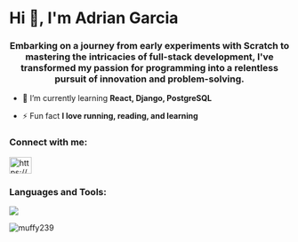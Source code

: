 <h1 align="left">Hi 👋, I'm Adrian Garcia</h1>
<h3 align="center">Embarking on a journey from early experiments with Scratch to mastering the intricacies of full-stack development, I've transformed my passion for programming into a relentless pursuit of innovation and problem-solving. </h3>

- 🌱 I’m currently learning **React, Django, PostgreSQL**

- ⚡ Fun fact **I love running, reading, and learning**

<h3 align="left">Connect with me:</h3>
<p align="left">
	<a href="https://www.linkedin.com/in/adrian0239" target="blank">
		<img align="center" src="https://raw.githubusercontent.com/rahuldkjain/github-profile-readme-generator/master/src/images/icons/Social/linked-in-alt.svg" alt="https://www.linkedin.com/in/adrian0239/" height="30" width="40" /> 
	</a>
</p>

<h3 align="left">Languages and Tools:</h3>
<p align="left">
	<a href="https://skillicons.dev">
		<img src="https://skillicons.dev/icons?i=git,js,nodejs,html,css,py,cpp,django,aws,vscode,discord,figma,git,postgres,react,java&perline=11" />
	</a>
</p>

<p>
	<img align="center" src="https://github-readme-stats.vercel.app/api/top-langs?username=muffy239&show_icons=true&locale=en&layout=compact" alt="muffy239" />
</p>
